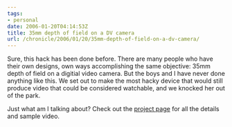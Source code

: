 ```yaml
---
tags:
- personal
date: 2006-01-20T04:14:53Z
title: 35mm depth of field on a DV camera
url: /chronicle/2006/01/20/35mm-depth-of-field-on-a-dv-camera/
---
```


Sure, this hack has been done before.  There are many people who have their own designs, own ways accomplishing the same objective: 35mm depth of field on a digitial video camera.  But the boys and I have never done anything like this.  We set out to make the most hacky device that would still produce video that could be considered watchable, and we knocked her out of the park.

Just what am I talking about?  Check out the <a href="http://www.j5studios.com/projects/35mmDOFforDV/">project page</a> for all the details and sample video.
